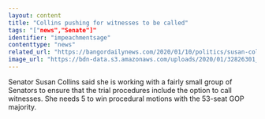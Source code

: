 ```yaml
---
layout: content
title: "Collins pushing for witnesses to be called"
tags: "["news","Senate"]"
identifier: "impeachmentsage"
contenttype: "news"
related_url: "https://bangordailynews.com/2020/01/10/politics/susan-collins-working-with-small-group-of-gop-senators-to-allow-impeachment-witnesses/"
image_url: "https://bdn-data.s3.amazonaws.com/uploads/2020/01/32826301_H25922749-720x445.jpg"
---
```

Senator Susan Collins said she is working with a fairly small group of Senators to ensure that the trial procedures include the option to call witnesses. She needs 5 to win procedural motions with the 53-seat GOP majority.